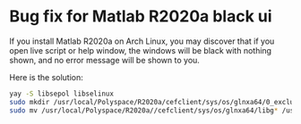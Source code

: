  # Bug fix for Matlab R2020a black ui

If you install Matlab R2020a on Arch Linux, you may discover that if you open live script or help window, the windows will be black with nothing shown, and no error message will be shown to you.

Here is the solution:

```bash
yay -S libsepol libselinux
sudo mkdir /usr/local/Polyspace/R2020a/cefclient/sys/os/glnxa64/0_excluded
sudo mv /usr/local/Polyspace/R2020a//cefclient/sys/os/glnxa64/libg* /usr/local/Polyspace/R2020a/cefclient/sys/os/glnxa64/0_excluded
```

